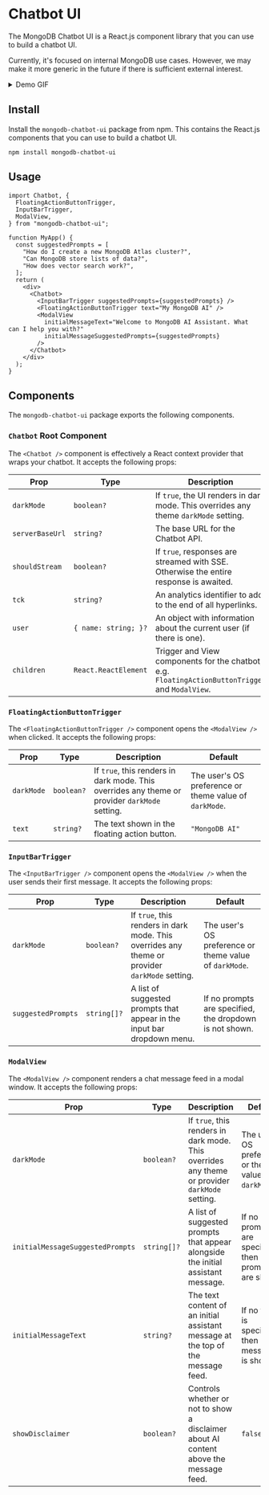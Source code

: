 # Chatbot UI

The MongoDB Chatbot UI is a React.js component library that you can use to build a chatbot UI.

Currently, it's focused on internal MongoDB use cases. However, we may make it more generic in the future if there is sufficient external interest.

<details>

<summary> Demo GIF </summary>

![Chatbot UI Demo GIF](/img/ui-demo.gif)

</details>

## Install

Install the `mongodb-chatbot-ui` package from npm. This contains the React.js components that you can use to build a chatbot UI.

```shell
npm install mongodb-chatbot-ui
```

## Usage

```tsx
import Chatbot, {
  FloatingActionButtonTrigger,
  InputBarTrigger,
  ModalView,
} from "mongodb-chatbot-ui";

function MyApp() {
  const suggestedPrompts = [
    "How do I create a new MongoDB Atlas cluster?",
    "Can MongoDB store lists of data?",
    "How does vector search work?",
  ];
  return (
    <div>
      <Chatbot>
        <InputBarTrigger suggestedPrompts={suggestedPrompts} />
        <FloatingActionButtonTrigger text="My MongoDB AI" />
        <ModalView
          initialMessageText="Welcome to MongoDB AI Assistant. What can I help you with?"
          initialMessageSuggestedPrompts={suggestedPrompts}
        />
      </Chatbot>
    </div>
  );
}
```

## Components

The `mongodb-chatbot-ui` package exports the following components.

### `Chatbot` Root Component

The `<Chatbot />` component is effectively a React context provider that wraps your chatbot. It accepts the following props:

| Prop            | Type                 | Description                                                                                      | Default                                                |
| --------------- | -------------------- | ------------------------------------------------------------------------------------------------ | ------------------------------------------------------ |
| `darkMode`      | `boolean?`           | If `true`, the UI renders in dark mode. This overrides any theme `darkMode` setting.             | The user's OS preference or theme value of `darkMode`. |
| `serverBaseUrl` | `string?`            | The base URL for the Chatbot API.                                                                | `https://knowledge.mongodb.com/api/v1`                 |
| `shouldStream`  | `boolean?`           | If `true`, responses are streamed with SSE. Otherwise the entire response is awaited.            | If the browser supports SSE, `true`, else `false`.     |
| `tck`           | `string?`            | An analytics identifier to add to the end of all hyperlinks.                                     | `"docs_chatbot"`                                       |
| `user`          | `{ name: string; }?` | An object with information about the current user (if there is one).                             | `undefined`                                            |
| `children`      | `React.ReactElement` | Trigger and View components for the chatbot, e.g. `FloatingActionButtonTrigger` and `ModalView`. |                                                        |

### `FloatingActionButtonTrigger`

The `<FloatingActionButtonTrigger />` component opens the `<ModalView />` when clicked. It accepts the following props:

| Prop       | Type       | Description                                                                                    | Default                                                |
| ---------- | ---------- | ---------------------------------------------------------------------------------------------- | ------------------------------------------------------ |
| `darkMode` | `boolean?` | If `true`, this renders in dark mode. This overrides any theme or provider `darkMode` setting. | The user's OS preference or theme value of `darkMode`. |
| `text`     | `string?`  | The text shown in the floating action button.                                                  | `"MongoDB AI"`                                         |

### `InputBarTrigger`

The `<InputBarTrigger />` component opens the `<ModalView />` when the user sends their first message. It accepts the following props:

| Prop               | Type        | Description                                                                                    | Default                                                 |
| ------------------ | ----------- | ---------------------------------------------------------------------------------------------- | ------------------------------------------------------- |
| `darkMode`         | `boolean?`  | If `true`, this renders in dark mode. This overrides any theme or provider `darkMode` setting. | The user's OS preference or theme value of `darkMode`.  |
| `suggestedPrompts` | `string[]?` | A list of suggested prompts that appear in the input bar dropdown menu.                        | If no prompts are specified, the dropdown is not shown. |

### `ModalView`

The `<ModalView />` component renders a chat message feed in a modal window. It accepts the following props:

| Prop                             | Type        | Description                                                                                    | Default                                                 |
| -------------------------------- | ----------- | ---------------------------------------------------------------------------------------------- | ------------------------------------------------------- |
| `darkMode`                       | `boolean?`  | If `true`, this renders in dark mode. This overrides any theme or provider `darkMode` setting. | The user's OS preference or theme value of `darkMode`.  |
| `initialMessageSuggestedPrompts` | `string[]?` | A list of suggested prompts that appear alongside the initial assistant message.               | If no prompts are specified, then no prompts are shown. |
| `initialMessageText`             | `string?`   | The text content of an initial assistant message at the top of the message feed.               | If no text is specified, then no message is shown.      |
| `showDisclaimer`                 | `boolean?`  | Controls whether or not to show a disclaimer about AI content above the message feed.          | `false`                                                 |
